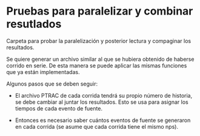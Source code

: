 # Pruebas para paralelizar y combinar resutlados

Carpeta para probar la paralelización y posterior lectura y compaginar los resultados.

Se quiere generar un archivo similar al que se hubiera obtenido de haberse corrido en serie. De esta manera se puede aplicar las mismas funciones que ya están implementadas.

Algunos pasos que se deben seguir:

* El archivo PTRAC de cada corrida tendrá su propio número de historia, se debe cambiar al juntar los resultados. Esto se usa para asignar los tiempos de cada evento de fuente.

* Entonces es necesario saber cuántos eventos de fuente se generaron en cada corrida (se asume que cada corrida tiene el mismo nps).


